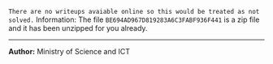 `There are no writeups avaiable online so this would be treated as not solved.`
Information:
The file `BE694AD967D819283A6C3FABF936F441` is a zip file and it has been unzipped for you already.

---
**Author:** Ministry of Science and ICT